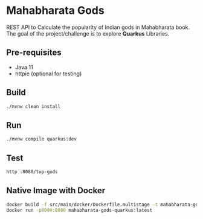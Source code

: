 # Mahabharata Gods

REST API to Calculate the popularity of Indian gods in Mahabharata book. 
The goal of the project/challenge is to explore **Quarkus** Libraries.


## Pre-requisites

- Java 11
- httpie (optional for testing)

## Build

```bash
./mvnw clean install
```

## Run

```bash
./mvnw compile quarkus:dev
```

## Test 
```bash
http :8080/top-gods
```

## Native Image with Docker 
```bash
docker build -f src/main/docker/Dockerfile.multistage -t mahabharata-gods-quarkus .
docker run -p8080:8080 mahabharata-gods-quarkus:latest
```